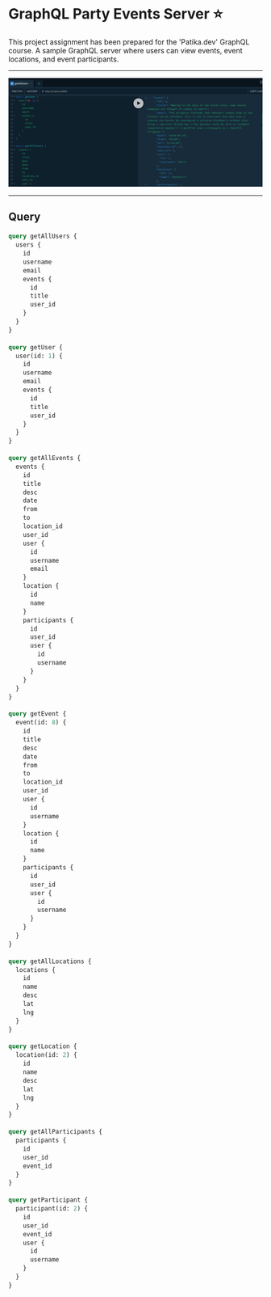 # GraphQL Party Events Server :star:

This project assignment has been prepared for the 'Patika.dev' GraphQL course. A sample GraphQL server where users can view events, event locations, and event participants.

---

![preview](prev.png)

---

## Query

```graphql
query getAllUsers {
  users {
    id
    username
    email
    events {
      id
      title
      user_id
    }
  }
}

query getUser {
  user(id: 1) {
    id
    username
    email
    events {
      id
      title
      user_id
    }
  }
}

query getAllEvents {
  events {
    id
    title
    desc
    date
    from
    to
    location_id
    user_id
    user {
      id
      username
      email
    }
    location {
      id
      name
    }
    participants {
      id
      user_id
      user {
        id
        username
      }
    }
  }
}

query getEvent {
  event(id: 8) {
    id
    title
    desc
    date
    from
    to
    location_id
    user_id
    user {
      id
      username
    }
    location {
      id
      name
    }
    participants {
      id
      user_id
      user {
        id
        username
      }
    }
  }
}

query getAllLocations {
  locations {
    id
    name
    desc
    lat
    lng
  }
}

query getLocation {
  location(id: 2) {
    id
    name
    desc
    lat
    lng
  }
}

query getAllParticipants {
  participants {
    id
    user_id
    event_id
  }
}

query getParticipant {
  participant(id: 2) {
    id
    user_id
    event_id
    user {
      id
      username
    }
  }
}

```